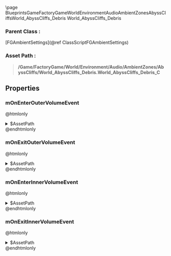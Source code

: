 \page BlueprintsGameFactoryGameWorldEnvironmentAudioAmbientZonesAbyssCliffsWorld_AbyssCliffs_Debris World_AbyssCliffs_Debris
### Parent Class :
[FGAmbientSettings](@ref ClassScriptFGAmbientSettings)
### Asset Path :
<b><blockquote>/Game/FactoryGame/World/Environment/Audio/AmbientZones/AbyssCliffs/World_AbyssCliffs_Debris.World_AbyssCliffs_Debris_C</blockquote></b>
## Properties

### mOnEnterOuterVolumeEvent
@htmlonly
<details>
 <summary>$AssetPath</summary>
<b><a href="_blueprints_game_factory_game_world_environment_audio_ambient_zones_abyss_cliffs_play__zone__abyss_cliffs__rocks__o_s__mono__outer.html"><blockquote>Play_Zone_AbyssCliffs_Rocks_OS_Mono_Outer</blockquote></a></b>
</details>
@endhtmlonly

### mOnExitOuterVolumeEvent
@htmlonly
<details>
 <summary>$AssetPath</summary>
<b><a href="_blueprints_game_factory_game_world_environment_audio_ambient_zones_abyss_cliffs_stop__zone__abyss_cliffs__rocks__o_s__mono__outer.html"><blockquote>Stop_Zone_AbyssCliffs_Rocks_OS_Mono_Outer</blockquote></a></b>
</details>
@endhtmlonly

### mOnEnterInnerVolumeEvent
@htmlonly
<details>
 <summary>$AssetPath</summary>
<b><a href="_blueprints_game_factory_game_world_environment_audio_ambient_zones_abyss_cliffs_play__abyss_cliffs__debris__inner.html"><blockquote>Play_AbyssCliffs_Debris_Inner</blockquote></a></b>
</details>
@endhtmlonly

### mOnExitInnerVolumeEvent
@htmlonly
<details>
 <summary>$AssetPath</summary>
<b><a href="_blueprints_game_factory_game_world_environment_audio_ambient_zones_abyss_cliffs_stop__abyss_cliffs__debris__inner.html"><blockquote>Stop_AbyssCliffs_Debris_Inner</blockquote></a></b>
</details>
@endhtmlonly

